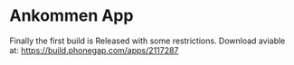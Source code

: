 # Ankommen App
Finally the first build is Released with some restrictions.
Download aviable at: https://build.phonegap.com/apps/2117287

